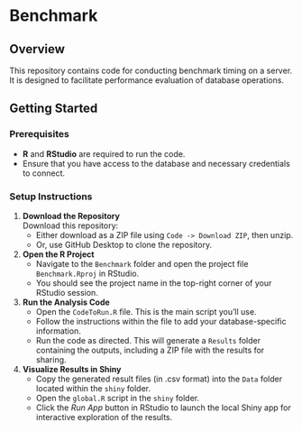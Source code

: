 # Benchmark

## Overview

This repository contains code for conducting benchmark timing on a server. It is designed to facilitate performance evaluation of database operations.

## Getting Started

### Prerequisites

-   **R** and **RStudio** are required to run the code.
-   Ensure that you have access to the database and necessary credentials to connect.

### Setup Instructions

1.  **Download the Repository**\
    Download this repository:
    -   Either download as a ZIP file using `Code -> Download ZIP`, then unzip.
    -   Or, use GitHub Desktop to clone the repository.
2.  **Open the R Project**
    -   Navigate to the `Benchmark` folder and open the project file `Benchmark.Rproj` in RStudio.
    -   You should see the project name in the top-right corner of your RStudio session.
3.  **Run the Analysis Code**
    -   Open the `CodeToRun.R` file. This is the main script you’ll use.
    -   Follow the instructions within the file to add your database-specific information.
    -   Run the code as directed. This will generate a `Results` folder containing the outputs, including a ZIP file with the results for sharing.
4.  **Visualize Results in Shiny**
    -   Copy the generated result files (in .csv format) into the `Data` folder located within the `shiny` folder.
    -   Open the `global.R` script in the `shiny` folder.
    -   Click the *Run App* button in RStudio to launch the local Shiny app for interactive exploration of the results.

